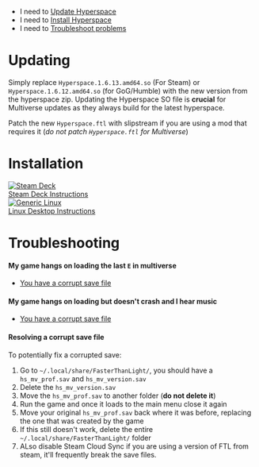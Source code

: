 - I need to [Update Hyperspace](#updating)
- I need to [Install Hyperspace](#installation)
- I need to [Troubleshoot problems](#troubleshooting)

# Updating

Simply replace `Hyperspace.1.6.13.amd64.so` (For Steam) or `Hyperspace.1.6.12.amd64.so` (for GoG/Humble) with the new version from the hyperspace zip.
Updating the Hyperspace SO file is **crucial** for Multiverse updates as they always build for the latest hyperspace.

Patch the new `Hyperspace.ftl` with slipstream if you are using a mod that requires it (*do not patch `Hyperspace.ftl` for Multiverse*)

# Installation

<div class="selector-grid">
    <a class="item" href="steamdeck/select-game-copy">
        <img class="sub-item selector-grid-image" src="{{ '/assets/img/Steam_Deck_colored_logo.svg' | relative_url }}" alt="Steam Deck" />
        <div class="sub-item selector-item-text">Steam Deck Instructions</div>
    </a>
    <a class="item" href="genericlinux/select-game-copy">
        <img class="sub-item selector-grid-image" src="{{ '/assets/img/Tux.svg' | relative_url }}" alt="Generic Linux" />
        <div class="sub-item selector-item-text">Linux Desktop Instructions</div>
    </a>
</div>

# Troubleshooting

#### My game hangs on loading the last `E` in multiverse
- [You have a corrupt save file](#resolving-a-corrupt-save-file)

#### My game hangs on loading but doesn't crash and I hear music
- [You have a corrupt save file](#resolving-a-corrupt-save-file)

#### Resolving a corrupt save file
To potentially fix a corrupted save:
1. Go to `~/.local/share/FasterThanLight/`, you should have a `hs_mv_prof.sav` and `hs_mv_version.sav`
2. Delete the `hs_mv_version.sav`
3. Move the `hs_mv_prof.sav` to another folder (**do not delete it**)
4. Run the game and once it loads to the main menu close it again
5. Move your original `hs_mv_prof.sav` back where it was before, replacing the one that was created by the game
6. If this still doesn't work, delete the entire `~/.local/share/FasterThanLight/` folder
7. ALso disable Steam Cloud Sync if you are using a version of FTL from steam, it'll frequently break the save files.

